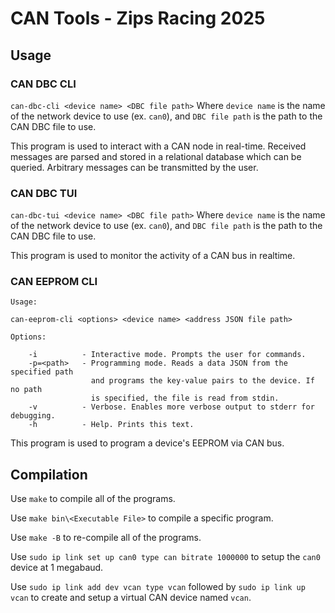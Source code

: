 # CAN Tools - Zips Racing 2025
## Usage
### CAN DBC CLI
```can-dbc-cli <device name> <DBC file path>```
Where ```device name``` is the name of the network device to use (ex. ```can0```), and ```DBC file path``` is the path to the CAN DBC file to use.

This program is used to interact with a CAN node in real-time. Received messages are parsed and stored in a relational database which can be queried. Arbitrary messages can be transmitted by the user.

### CAN DBC TUI
```can-dbc-tui <device name> <DBC file path>```
Where ```device name``` is the name of the network device to use (ex. ```can0```), and ```DBC file path``` is the path to the CAN DBC file to use.

This program is used to monitor the activity of a CAN bus in realtime.

### CAN EEPROM CLI
```
Usage:

can-eeprom-cli <options> <device name> <address JSON file path>

Options:

    -i			- Interactive mode. Prompts the user for commands.
    -p=<path>	- Programming mode. Reads a data JSON from the specified path
                  and programs the key-value pairs to the device. If no path
                  is specified, the file is read from stdin.
    -v			- Verbose. Enables more verbose output to stderr for debugging.
    -h			- Help. Prints this text.
```

This program is used to program a device's EEPROM via CAN bus.

## Compilation

Use ```make``` to compile all of the programs.

Use ```make bin\<Executable File>``` to compile a specific program.

Use ```make -B``` to re-compile all of the programs.

Use ```sudo ip link set up can0 type can bitrate 1000000``` to setup the ```can0``` device at 1 megabaud.

Use ```sudo ip link add dev vcan type vcan``` followed by ```sudo ip link up vcan``` to create and setup a virtual CAN device named ```vcan```.
